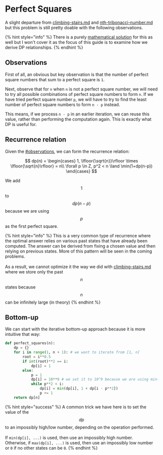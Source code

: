 # Perfect Squares

A slight departure from [climbing-stairs.md](climbing-stairs.md "mention") and [nth-tribonacci-number.md](nth-tribonacci-number.md "mention") but this problem is still pretty doable with the following observations.

{% hint style="info" %}
There is a purely [mathematical solution](https://leetcode.com/problems/perfect-squares/solutions/71488/summary-of-4-different-solutions-bfs-dp-static-dp-and-mathematics/) for this as well but I won't cover it as the focus of this guide is to examine how we derive DP relationships.
{% endhint %}

## Observations

First of all, an obvious but key observation is that the number of perfect square numbers that sum to a perfect square is `1`.

Next, observe that for `n` when `n` is not a perfect square number, we will need to try all possible combinations of perfect square numbers to form `n`. If we have tried perfect square number `p`, we will have to try to find the least number of perfect square numbers to form `n - p` instead.

This means, if we process `n - p` in an earlier iteration, we can reuse this value, rather than performing the computation again. This is exactly what DP is useful for.

## Recurrence relation

Given the [#observations](perfect-squares.md#observations "mention"), we can form the recurrence relation:

$$
dp(n) = \begin{cases}
1, \lfloor{\sqrt{n}}\rfloor \times \lfloor{\sqrt{n}\rfloor} = n\\
\forall p \in Z, p^2 < n \land \min(1+dp(n-p))
\end{cases}
$$

We add $$1$$ to $$dp(n-p)$$ because we are using $$p$$ as the first perfect square.

{% hint style="info" %}
This is a very common type of recurrence where the optimal answer relies on various past states that have already been computed. The answer can be derived from fixing a chosen value and then relying on previous states. More of this pattern will be seen in the coming problems.\
\
As a result, we cannot optimize it the way we did with [climbing-stairs.md](climbing-stairs.md "mention") where we store only the past $$n$$ states because $$n$$ can be infinitely large (in theory)
{% endhint %}

## Bottom-up

We can start with the iterative bottom-up approach because it is more intuitive that way:

```python
def perfect_squares(n):
    dp = {}
    for i in range(1, n + 1): # we want to iterate from [1, n]
        root = i**0.5
        if int(root)**2 == i:
            dp[i] = 1
        else:
            p = 1
            dp[i] = 10**9 # we set it to 10^9 because we are using min()
            while p**2 < i:
                dp[i] = min(dp[i], 1 + dp[i - p**2])
                p += 1
    return dp[n]
```

{% hint style="success" %}
A common trick we have here is to set the value of the $$dp$$ to an impossibly high/low number, depending on the operation performed.\
\
If `min(dp[i], ...)` is used, then use an impossibly high number.\
Otherwise, if `max(dp[i], ...)` is used, then use an impossibly low number or `0` if no other states can be `0`.
{% endhint %}
